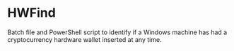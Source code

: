 # HWFind
Batch file and PowerShell script to identify if a Windows machine has had a cryptocurrency hardware wallet inserted at any time.
